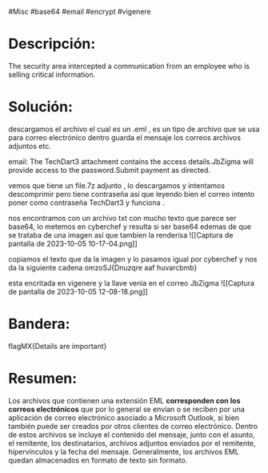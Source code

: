 #Misc #base64 #email #encrypt #vigenere
# Descripción:
The security area intercepted a communication from an employee who is selling critical information.
# Solución:
descargamos el archivo el cual es un .eml , es un tipo de archivo que se usa para correo electrónico dentro guarda el mensaje los correos archivos adjuntos etc.

email:
The TechDart3 attachment contains the access details.JbZigma will provide access to the password.Submit payment as directed.

vemos que tiene un file.7z adjunto , lo descargamos y intentamos  descomprimir pero tiene contraseña así que leyendo bien el correo intento poner como contraseña TechDart3 y funciona  .

nos encontramos con un archivo txt con mucho texto que parece ser base64, lo metemos en cyberchef y resulta si ser base64 edemas de que se trataba de una imagen así que tambien la renderisa
![[Captura de pantalla de 2023-10-05 10-17-04.png]]

copiamos el texto que da la imagen y lo pasamos igual por cyberchef y nos da la siguiente cadena
omzoSJ{Dnuzqre aaf huvarcbmb}

esta encritada en vigenere y la llave venia en el correo JbZigma
![[Captura de pantalla de 2023-10-05 12-08-18.png]]

# Bandera:
flagMX{Details are important}
# Resumen:
Los archivos que contienen una extensión EML **corresponden con los correos electrónicos** que por lo general se envían o se reciben por una aplicación de correo electrónico asociado a Microsoft Outlook, si bien también puede ser creados por otros clientes de correo electrónico. Dentro de estos archivos se incluye el contenido del mensaje, junto con el asunto, el remitente, los destinatarios, archivos adjuntos enviados por el remitente, hipervínculos y la fecha del mensaje. Generalmente, los archivos EML quedan almacenados en formato de texto sin formato.